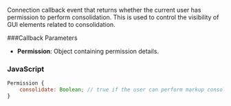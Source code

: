 Connection callback event that returns whether the current user has permission to perform consolidation. This is used to control the visibility of GUI elements related to consolidation.

###Callback Parameters

- **Permission**: Object containing permission details.

### JavaScript

```javascript
Permission {
    consolidate: Boolean; // true if the user can perform markup consolidation.
}
```
